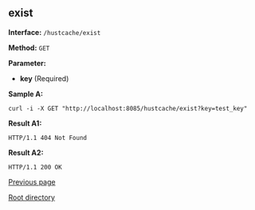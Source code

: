 ## exist ##

**Interface:** `/hustcache/exist`

**Method:** `GET`

**Parameter:** 

*  **key** (Required)  

**Sample A:**

    curl -i -X GET "http://localhost:8085/hustcache/exist?key=test_key"

**Result A1:**

	HTTP/1.1 404 Not Found
	
**Result A2:**

	HTTP/1.1 200 OK
	
[Previous page](../hustdb.md)

[Root directory](../../../index.md)
